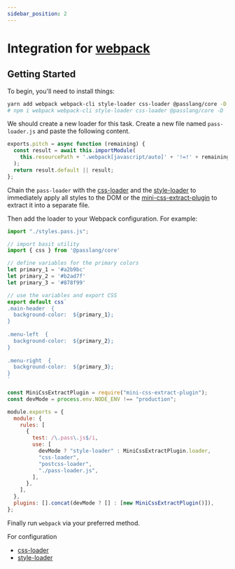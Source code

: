 ```yaml
---
sidebar_position: 2
---
```

# Integration for  [webpack](https://webpack.js.org/)

## Getting Started

To begin, you'll need to install things:

```bash
yarn add webpack webpack-cli style-loader css-loader @passlang/core -D 
# npm i webpack webpack-cli style-loader css-loader @passlang/core -D
```
We should create a new loader for this task.
Create a new file named `pass-loader.js` and paste the following content.

```js title="pass-loader.js"
exports.pitch = async function (remaining) {
  const result = await this.importModule(
    this.resourcePath + '.webpack[javascript/auto]' + '!=!' + remaining
  );
  return result.default || result;
};
```

Chain the  `pass-loader`  with the  [css-loader](https://webpack.js.org/loaders/css-loader/)  and the  [style-loader](https://webpack.js.org/loaders/style-loader/)  to immediately apply all styles to the DOM or the  [mini-css-extract-plugin](https://webpack.js.org/plugins/mini-css-extract-plugin/)  to extract it into a separate file.

Then add the loader to your Webpack configuration. For example:

```js title="app.js"
import "./styles.pass.js";
```

```js title="styles.pass.js"
// import basit utility
import { css } from '@passlang/core'

// define variables for the primary colors
let primary_1 = '#a2b9bc'
let primary_2 = '#b2ad7f'
let primary_3 = '#878f99'

// use the variables and export CSS
export default css`
.main-header  {  
  background-color:  ${primary_1};  
}  
  
.menu-left  {  
  background-color:  ${primary_2};  
}  
  
.menu-right  {  
  background-color:  ${primary_3};  
}
`
```

```js title="webpack.config.js"
const MiniCssExtractPlugin = require("mini-css-extract-plugin");
const devMode = process.env.NODE_ENV !== "production";

module.exports = {
  module: {
    rules: [
      {
        test: /\.pass\.js$/i,
        use: [
          devMode ? "style-loader" : MiniCssExtractPlugin.loader,
          "css-loader",
          "postcss-loader",
          "./pass-loader.js",
        ],
      },
    ],
  },
  plugins: [].concat(devMode ? [] : [new MiniCssExtractPlugin()]),
};
```

Finally run  `webpack`  via your preferred method.

For configuration 
- [css-loader](https://webpack.js.org/loaders/css-loader/)
- [style-loader](https://webpack.js.org/loaders/style-loader/)
